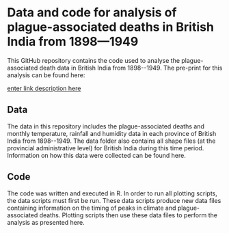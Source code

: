 # Data and code for analysis of plague-associated deaths in British India from 1898—1949

This GitHub repository contains the code used to analyse the plague-associated death data in British India from 1898--1949. The pre-print for this analysis can be found here:

[enter link description here](medRxiv)

## Data

The data in this repository includes the plague-associated deaths and monthly temperature, rainfall and humidity data in each province of British India from 1898--1949. The data folder also contains all shape files (at the provincial administrative level) for British India during this time period. Information on how this data were collected can be found here.

## Code

The code was written and executed in R. In order to run all plotting scripts, the data scripts must first be run. These data scripts produce new data files containing information on the timing of peaks in climate and plague-associated deaths. Plotting scripts then use these data files to perform the analysis as presented here.
